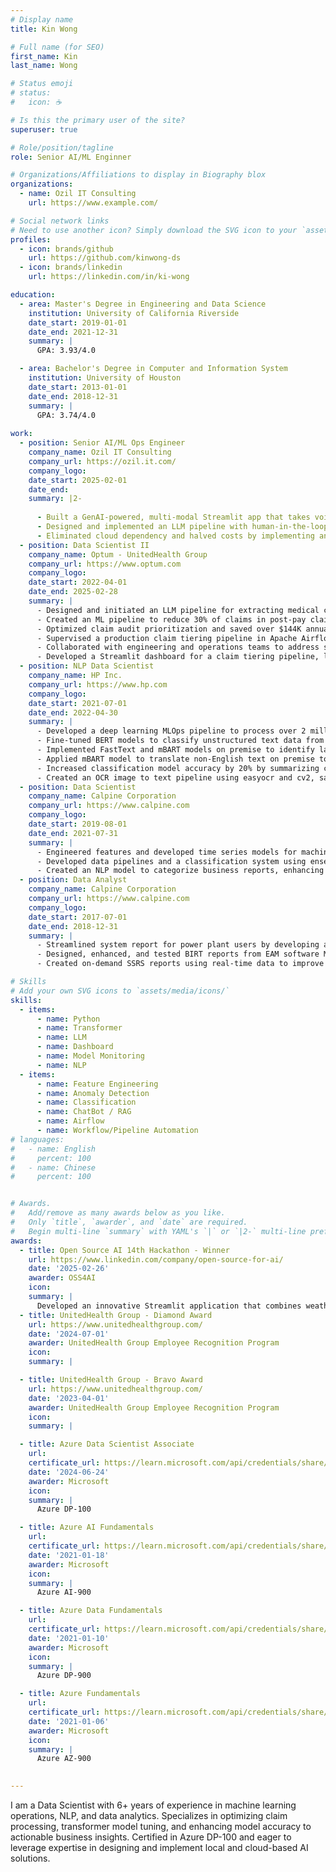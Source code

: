 ```yaml
---
# Display name
title: Kin Wong

# Full name (for SEO)
first_name: Kin
last_name: Wong

# Status emoji
# status:
#   icon: ☕️

# Is this the primary user of the site?
superuser: true

# Role/position/tagline
role: Senior AI/ML Enginner

# Organizations/Affiliations to display in Biography blox
organizations:
  - name: Ozil IT Consulting
    url: https://www.example.com/

# Social network links
# Need to use another icon? Simply download the SVG icon to your `assets/media/icons/` folder.
profiles:
  - icon: brands/github
    url: https://github.com/kinwong-ds
  - icon: brands/linkedin
    url: https://linkedin.com/in/ki-wong

education:
  - area: Master's Degree in Engineering and Data Science
    institution: University of California Riverside
    date_start: 2019-01-01
    date_end: 2021-12-31
    summary: |
      GPA: 3.93/4.0

  - area: Bachelor's Degree in Computer and Information System
    institution: University of Houston
    date_start: 2013-01-01
    date_end: 2018-12-31
    summary: |
      GPA: 3.74/4.0
      
work:
  - position: Senior AI/ML Ops Engineer
    company_name: Ozil IT Consulting
    company_url: https://ozil.it.com/
    company_logo: 
    date_start: 2025-02-01
    date_end: 
    summary: |2-
      
      - Built a GenAI-powered, multi-modal Streamlit app that takes voice input in Cantonese and converts it into formal written Chinese—overcoming the challenge of transcribing and structuring a primarily spoken dialect.
      - Designed and implemented an LLM pipeline with human-in-the-loop feedback to refine transcriptions and generate high-quality, context-aware summaries.
      - Eliminated cloud dependency and halved costs by implementing an on-premises ML pipeline with transformer models, enabling AI-driven automation of image tagging.
  - position: Data Scientist II
    company_name: Optum - UnitedHealth Group
    company_url: https://www.optum.com
    company_logo: 
    date_start: 2022-04-01
    date_end: 2025-02-28
    summary: |
      - Designed and initiated an LLM pipeline for extracting medical contract rates, aiming to prevent rate mismatches.
      - Created an ML pipeline to reduce 30% of claims in post-pay claim inventory with an increase of 20% true positive rate, reducing auditor needs by 2 across 3 platforms.
      - Optimized claim audit prioritization and saved over $144K annually by using PySpark for data cleaning, feature selection, and feature engineering in a claim tiering pipeline.
      - Supervised a production claim tiering pipeline in Apache Airflow, accounting for $13.8M in annual savings by ensuring system performance through resolving Kubernetes errors, managing Docker image builds, and performing Spark version upgrades.
      - Collaborated with engineering and operations teams to address system performance issues and engaged with business stakeholders to provide insights and answers.
      - Developed a Streamlit dashboard for a claim tiering pipeline, leveraged by leadership to track KPIs and key metrics like feature drift and recovery amounts, enabling actionable insights, business decisions, and early issue detection.
  - position: NLP Data Scientist
    company_name: HP Inc.
    company_url: https://www.hp.com
    company_logo: 
    date_start: 2021-07-01
    date_end: 2022-04-30
    summary: |
      - Developed a deep learning MLOps pipeline to process over 2 million call logs weekly, providing insights into product issues and enabling targeted actions by the operational team.
      - Fine-tuned BERT models to classify unstructured text data from helpdesk call logs, improving classification accuracy by 15% as part of a MLOps pipeline.
      - Implemented FastText and mBART models on premise to identify languages of conversational text and translate non-English text, enabling analysis of product issues from overseas customers.
      - Applied mBART model to translate non-English text on premise to address customer issues in multiple languages.
      - Increased classification model accuracy by 20% by summarizing call logs using a GPT model.
      - Created an OCR image to text pipeline using easyocr and cv2, saving 50 hours of manual data entry per month.
  - position: Data Scientist
    company_name: Calpine Corporation
    company_url: https://www.calpine.com
    company_logo: 
    date_start: 2019-08-01
    date_end: 2021-07-31
    summary: |
      - Engineered features and developed time series models for machine learning projects, including anomaly detection to correct faulty turbine sensor outputs.
      - Developed data pipelines and a classification system using ensemble methods to transform power plant data and accelerate turbine maintenance processes.
      - Created an NLP model to categorize business reports, enhancing report classification efficiency.
  - position: Data Analyst
    company_name: Calpine Corporation
    company_url: https://www.calpine.com
    company_logo: 
    date_start: 2017-07-01
    date_end: 2018-12-31
    summary: |  
      - Streamlined system report for power plant users by developing a PowerApps application integrated with SharePoint.
      - Designed, enhanced, and tested BIRT reports from EAM software Maximo utilizing SQL and JavaScript, delivering tailored solutions to meet business needs.
      - Created on-demand SSRS reports using real-time data to improve power plant operational insights.

# Skills
# Add your own SVG icons to `assets/media/icons/`
skills:
  - items:
      - name: Python
      - name: Transformer
      - name: LLM
      - name: Dashboard
      - name: Model Monitoring
      - name: NLP
  - items:
      - name: Feature Engineering
      - name: Anomaly Detection
      - name: Classification
      - name: ChatBot / RAG
      - name: Airflow
      - name: Workflow/Pipeline Automation
# languages:
#   - name: English
#     percent: 100
#   - name: Chinese
#     percent: 100


# Awards.
#   Add/remove as many awards below as you like.
#   Only `title`, `awarder`, and `date` are required.
#   Begin multi-line `summary` with YAML's `|` or `|2-` multi-line prefix and indent 2 spaces below.
awards:
  - title: Open Source AI 14th Hackathon - Winner
    url: https://www.linkedin.com/company/open-source-for-ai/
    date: '2025-02-26'
    awarder: OSS4AI
    icon: 
    summary: |
      Developed an innovative Streamlit application that combines weather data, user wardrobe, and GPT vision to provide personalized clothing recommendations. The app generates a virtual try-on experience, allowing users to see how outfits would fit on them, making fashion decisions easier and more accurate.
  - title: UnitedHealth Group - Diamond Award
    url: https://www.unitedhealthgroup.com/
    date: '2024-07-01'
    awarder: UnitedHealth Group Employee Recognition Program
    icon: 
    summary: |

  - title: UnitedHealth Group - Bravo Award
    url: https://www.unitedhealthgroup.com/
    date: '2023-04-01'
    awarder: UnitedHealth Group Employee Recognition Program
    icon: 
    summary: |

  - title: Azure Data Scientist Associate
    url: 
    certificate_url: https://learn.microsoft.com/api/credentials/share/en-us/KinWong-8797/A6AF84C5C405DB55?sharingId=4FF247050C9273A3
    date: '2024-06-24'
    awarder: Microsoft
    icon: 
    summary: |
      Azure DP-100

  - title: Azure AI Fundamentals
    url: 
    certificate_url: https://learn.microsoft.com/api/credentials/share/en-us/KinWong-8797/33D9821EF9E40D0B?sharingId=4FF247050C9273A3
    date: '2021-01-18'
    awarder: Microsoft
    icon: 
    summary: |
      Azure AI-900

  - title: Azure Data Fundamentals
    url: 
    certificate_url: https://learn.microsoft.com/api/credentials/share/en-us/KinWong-8797/3DBCDF77B2112365?sharingId=4FF247050C9273A3
    date: '2021-01-10'
    awarder: Microsoft
    icon: 
    summary: |
      Azure DP-900

  - title: Azure Fundamentals
    url: 
    certificate_url: https://learn.microsoft.com/api/credentials/share/en-us/KinWong-8797/906A142280644A92?sharingId=4FF247050C9273A3
    date: '2021-01-06'
    awarder: Microsoft
    icon: 
    summary: |
      Azure AZ-900

    
---
```


I am a Data Scientist with 6+ years of experience in machine learning operations, NLP, and data analytics. Specializes in optimizing claim processing, transformer model tuning, and enhancing model accuracy to actionable business insights. Certified in Azure DP-100 and eager to leverage expertise in designing and implement local and cloud-based AI solutions.
